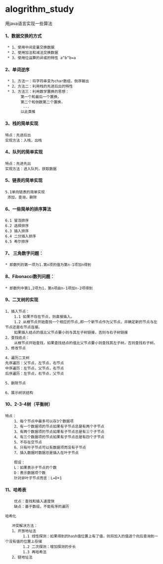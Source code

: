 # alogrithm_study
用java语言实现一些算法

#### 1、数据交换的方式

     * 1、使用中间变量交换数据
     * 2、使用加法和减法交换数据
     * 3、使用位运算的异或的特性 a^b^b=a

#### 2、单词逆序

     * 1、方法一：将字符串变为char数组，倒序输出
     * 2、方法二：利用栈的先进后出的特性
     * 3、方法三：利用数学置换的思想：
           第一个和最后一个置换，      
           第二个和倒数第二个置换，     
            ...      
           以此类推

#### 3、栈的简单实现
    
    特点：先进后出
    实现方法：入栈，出栈
#### 4、队列的简单实现

    特点：先进先出
    实现方法：进入队列，获取数据
#### 5、链表的简单实现

    5.1单向链表的简单实现
     添加，查询，删除
    
#### 6、一些简单的排序算法
    
    6.1 冒泡排序
    6.2 选择排序
    6.3 插入排序
    6.4 二分插入排序
    6.5 希尔排序
    
#### 7、 三角数字问题：


    * 即数列的第一项为1.第n项的值为第n-1项加n得到
    
#### 8、Fibonacci数列问题：

    * 即数列中第1,2项为1，第n项由n-1项加n-2项得到

#### 9、二叉树的实现

    1、插入节点：
        1.1 如果不存在节点，则直接插入。
        1.2 从根节点开始查找一个相应的节点,即一个新节点作为父节点，并确定新的节点与左节点还是右节点连接。
        如果插入结点的值比父节点要小则与其左子树链接，否则与右子树链接
    2、查找结点：
        从根节点开始查找，如果查找结点的值比父节点要小则查找其左子树，否则查找右子树。
    3、修改节点
    
    4、遍历二叉树
    先序遍历：父节点，左节点，右节点
    中序遍历：左节点，父节点，右节点
    后序遍历：左节点，右节点，父节点
    
    5、删除节点
    
    6、展示树状结构
#### 10、2-3-4树（平衡树）
    
    特点：
        1、每个节点中最多可以存3个数据项
        2、有一个数据项的节点如果有子节点总是有两个子节点
        3、有两个数据项的节点如果有子节点总是有三个子节点
        4、有三个数据项的节点如果有子节点总是有四个子节点
        5、不存在空节点
        6、只有叶子节点可以有数据项而没有子节点
        7、插入数据时数据总是插入在叶子节点
        
        假设：
        L：如果表示子节点的个数
        D：表示数据项个数
        针对非叶子节点而言：L=D+1
#### 11、哈希表
    
        优点：查找和插入速度快
        缺点：基于数组，不能有序的遍历
        
    哈希化

       冲突解决方法：
       1、开放地址法
            1.1 线性探测：如果得到的hash值位置上有了值，则将加入的值逐个向后查询到一个没有值的位置上存储
            1.2 二次探测：增加探测的步长
            1.3 再哈希法
       2、链地址法